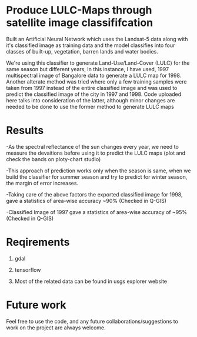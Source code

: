 # Produce LULC-Maps through satellite image classififcation
Built an Artificial Neural Network which uses the Landsat-5 data along with it's classified image as training data and the model classifies into four classes of  built-up, vegetation, barren lands and water bodies. 

We're using this classifier to generate Land-Use/Land-Cover (LULC) for the same season but different years, In this instance, I have used,
1997 multispectral image of Bangalore data to generate a LULC map for 1998. 
Another alterate method was tried where only a few training samples were taken from 1997 instead of the entire classified image and was used to predict the classified image of the city in 1997 and 1998. Code uploaded here talks into consideration of the latter, although minor changes are needed to be done to use the former method to generate LULC maps 


# Results 
-As the spectral reflectance of the sun changes every year, we need to measure the devaitions before using it to predict the LULC maps (plot and check the bands on ploty-chart studio)

-This approach of prediction works only when the season is same, when we build the classifier for summer season and try to predict for winter season,
the margin of error increases.

-Taking care of the above factors the exported classified image for 1998, gave a statistics of area-wise accuracy ~90% (Checked in Q-GIS)

-Classified Image of 1997 gave a statistics of area-wise accuracy of ~95% (Checked in Q-GIS)


# Reqirements

1) gdal

2) tensorflow

3) Most of the related data can be found in usgs explorer website

# Future work
Feel free to use the code, and any future collaborations/suggestions to work on the project are always welcome.

